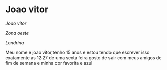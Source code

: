 <h1>Joao vitor</h1>
<p><em>Joao vitor</em></p>
<p><em>Zona oeste</em></p>
<p><em>Londrina</em></p>
<p>Meu nome e joao vitor,tenho 15 anos
e estou tendo que escrever isso
exatamente as 12:27
de uma sexta feira
gosto de sair com meus amigos de fim de semana
e minha cor favorita e azul<p>
